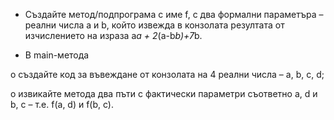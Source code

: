 - Създайте метод/подпрограма с име f, с два формални параметъра – реални числа a и b, който извежда в конзолата резултата от изчислението на израза a*a + 2*(a-b*b)+7*b.

- В main-метода

o създайте код за въвеждане от конзолата на 4 реални числа – a, b, c, d;

o извикайте метода два пъти с фактически параметри съответно a, d и b, c – т.е. f(a, d) и f(b, c).